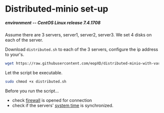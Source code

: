 # Distributed-minio set-up
##### environment -- CentOS Linux release 7.4.1708

Assume there are 3 servers, server1, server2, server3.
We set 4 disks on each of the server.

Download `distributed.sh` to each of the 3 servers, configure the ip address to your's.
```bash
wget https://raw.githubusercontent.com/eopXD/distributed-minio-with-varnish/minio/master/distributed.sh 
```
Let the script be executable.
```bash
sudo chmod +x distributed.sh
```
Before you run the script...
- check [firewall](https://github.com/eopXD/distributed-minio-with-varnish/wiki/Configure-firewall) is opened for connection
- check if the servers' [system time](https://github.com/eopXD/distributed-minio-with-varnish/wiki/Sync-system-time) is synchronized.

